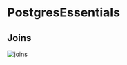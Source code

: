 # PostgresEssentials

## Joins

![joins](https://user-images.githubusercontent.com/29623199/119175480-28dffe00-ba6a-11eb-9d1c-699ee81b5060.JPG)
